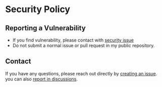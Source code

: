 # Security Policy

## Reporting a Vulnerability

- If you find vulnerability, please contact with [security issue][new-sec-issue]
- Do not submit a normal issue or pull request in my public repository.

## Contact

If you have any questions, please reach out directly by [creating an issue][new-issue].
you can also [report in discussions][new-discussion].

[new-issue]: https://github.com/MasahiroSakoda/dotfiles/issues/new/choose
[new-sec-issue]: https://github.com/MasahiroSakoda/dotfiles/security/advisories/new
[new-discussion]: https://github.com/MasahiroSakoda/dotfiles/discussions

